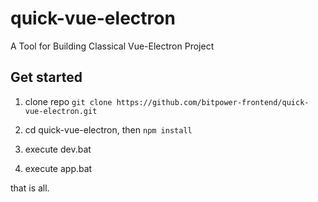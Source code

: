 # quick-vue-electron
A Tool for Building Classical Vue-Electron Project

## Get started

1. clone repo
`git clone https://github.com/bitpower-frontend/quick-vue-electron.git`

2. cd quick-vue-electron, then `npm install`

3. execute dev.bat

4. execute app.bat

that is all.